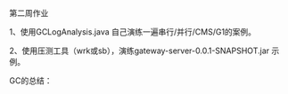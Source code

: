 第二周作业

1、使用GCLogAnalysis.java 自己演练一遍串行/并行/CMS/G1的案例。

2、使用压测工具（wrk或sb），演练gateway-server-0.0.1-SNAPSHOT.jar 示例。



GC的总结：